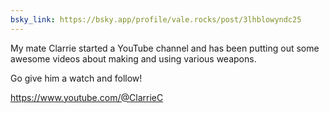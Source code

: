 ```yaml
---
bsky_link: https://bsky.app/profile/vale.rocks/post/3lhblowyndc25
---
```


My mate Clarrie started a YouTube channel and has been putting out some awesome videos about making and using various weapons.

Go give him a watch and follow!

<https://www.youtube.com/@ClarrieC>
